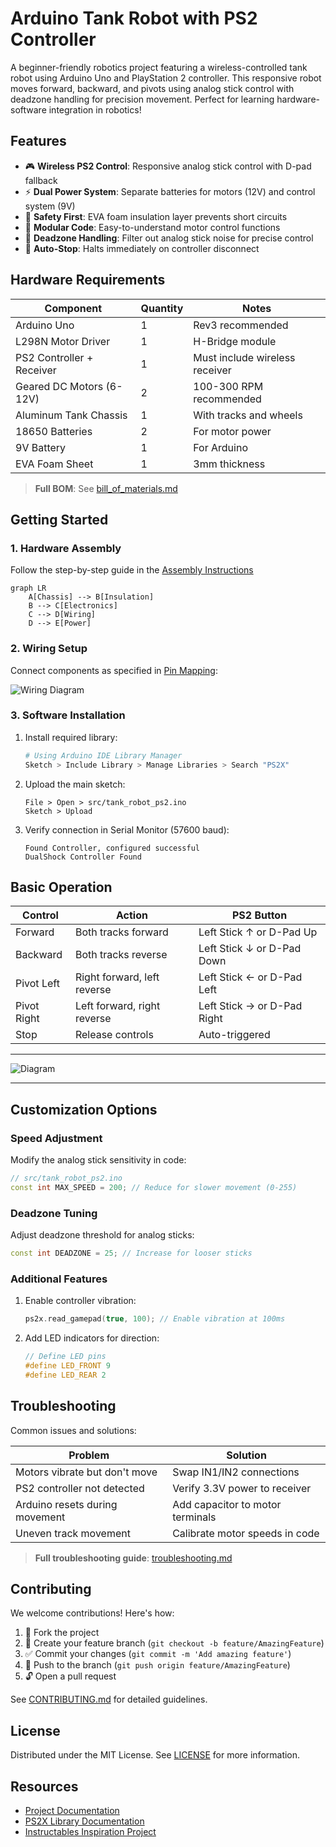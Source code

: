 # Arduino Tank Robot with PS2 Controller

A beginner-friendly robotics project featuring a wireless-controlled tank robot using Arduino Uno and PlayStation 2 controller. This responsive robot moves forward, backward, and pivots using analog stick control with deadzone handling for precision movement. Perfect for learning hardware-software integration in robotics!

## Features

- 🎮 **Wireless PS2 Control**: Responsive analog stick control with D-pad fallback
- ⚡ **Dual Power System**: Separate batteries for motors (12V) and control system (9V)
- 🔋 **Safety First**: EVA foam insulation layer prevents short circuits
- 🤖 **Modular Code**: Easy-to-understand motor control functions
- 📶 **Deadzone Handling**: Filter out analog stick noise for precise control
- 🔄 **Auto-Stop**: Halts immediately on controller disconnect

## Hardware Requirements

| Component | Quantity | Notes |
|-----------|----------|-------|
| Arduino Uno | 1 | Rev3 recommended |
| L298N Motor Driver | 1 | H-Bridge module |
| PS2 Controller + Receiver | 1 | Must include wireless receiver |
| Geared DC Motors (6-12V) | 2 | 100-300 RPM recommended |
| Aluminum Tank Chassis | 1 | With tracks and wheels |
| 18650 Batteries | 2 | For motor power |
| 9V Battery | 1 | For Arduino |
| EVA Foam Sheet | 1 | 3mm thickness |

> **Full BOM**: See [bill_of_materials.md](docs/bill_of_materials.md)

## Getting Started

### 1. Hardware Assembly
Follow the step-by-step guide in the [Assembly Instructions](docs/assembly_guide.md)

```mermaid
graph LR
    A[Chassis] --> B[Insulation]
    B --> C[Electronics]
    C --> D[Wiring]
    D --> E[Power]
```

### 2. Wiring Setup
Connect components as specified in [Pin Mapping](schematics/pin_mapping.md):

![Wiring Diagram](schematics/wiring_diagram.png)

### 3. Software Installation

1. Install required library:
   ```bash
   # Using Arduino IDE Library Manager
   Sketch > Include Library > Manage Libraries > Search "PS2X"
   ```
   
2. Upload the main sketch:
   ```arduino
   File > Open > src/tank_robot_ps2.ino
   Sketch > Upload
   ```

3. Verify connection in Serial Monitor (57600 baud):
   ```
   Found Controller, configured successful
   DualShock Controller Found
   ```

## Basic Operation

| Control | Action | PS2 Button |
|---------|--------|------------|
| Forward | Both tracks forward | Left Stick ↑ or D-Pad Up |
| Backward | Both tracks reverse | Left Stick ↓ or D-Pad Down |
| Pivot Left | Right forward, left reverse | Left Stick ← or D-Pad Left |
| Pivot Right | Left forward, right reverse | Left Stick → or D-Pad Right |
| Stop | Release controls | Auto-triggered |

---
![Diagram](https://github.com/user-attachments/assets/035974b2-8076-42d1-b779-3947b8e93dfb)

---

## Customization Options

### Speed Adjustment
Modify the analog stick sensitivity in code:
```cpp
// src/tank_robot_ps2.ino
const int MAX_SPEED = 200; // Reduce for slower movement (0-255)
```

### Deadzone Tuning
Adjust deadzone threshold for analog sticks:
```cpp
const int DEADZONE = 25; // Increase for looser sticks
```

### Additional Features
1. Enable controller vibration:
   ```cpp
   ps2x.read_gamepad(true, 100); // Enable vibration at 100ms
   ```
   
2. Add LED indicators for direction:
   ```cpp
   // Define LED pins
   #define LED_FRONT 9
   #define LED_REAR 2
   ```

## Troubleshooting

Common issues and solutions:

| Problem | Solution |
|---------|----------|
| Motors vibrate but don't move | Swap IN1/IN2 connections |
| PS2 controller not detected | Verify 3.3V power to receiver |
| Arduino resets during movement | Add capacitor to motor terminals |
| Uneven track movement | Calibrate motor speeds in code |

> **Full troubleshooting guide**: [troubleshooting.md](docs/troubleshooting.md)

## Contributing

We welcome contributions! Here's how:

1. 🍴 Fork the project
2. 🌿 Create your feature branch (`git checkout -b feature/AmazingFeature`)
3. ✅ Commit your changes (`git commit -m 'Add amazing feature'`)
4. 🔀 Push to the branch (`git push origin feature/AmazingFeature`)
5. 🔓 Open a pull request

See [CONTRIBUTING.md](.github/CONTRIBUTING.md) for detailed guidelines.

## License

Distributed under the MIT License. See [LICENSE](LICENSE) for more information.

## Resources

- [Project Documentation](docs/)
- [PS2X Library Documentation](lib/PS2X_lib/)
- [Instructables Inspiration Project](https://www.instructables.com/Arduino-Robot-With-PS2-Controller-PlayStation-2-Jo/)
